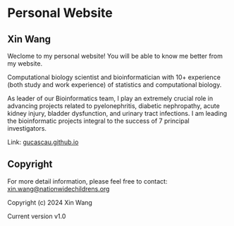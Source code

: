 # Personal Website

## Xin Wang
Weclome to my personal website! You will be able to know me better from my website.

Computational biology scientist and bioinformatician with 10+ experience (both study and work experience) of statistics and computational biology. 

As leader of our Bioinformatics team, I play an extremely crucial role in advancing projects related to pyelonephritis, diabetic nephropathy, acute kidney injury, bladder dysfunction, and urinary tract infections.
I am leading the bioinformatic projects integral to the success of 7 principal investigators. 

Link: [gucascau.github.io](https://gucascau.github.io)

## Copyright
For more detail information, please feel free to contact: xin.wang@nationwidechildrens.org

Copyright (c) 2024 Xin Wang

Current version v1.0


